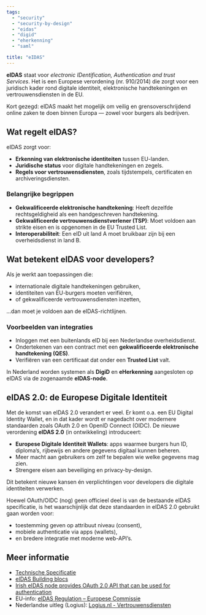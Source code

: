 ```yaml
---
tags:
  - "security"
  - "security-by-design"
  - "eidas"
  - "digid"
  - "eherkenning"
  - "saml"

title: "eIDAS"
---
```


**eIDAS** staat voor _electronic IDentification, Authentication and trust
Services_. Het is een Europese verordening (nr. 910/2014) die zorgt voor een
juridisch kader rond digitale identiteit, elektronische handtekeningen en
vertrouwensdiensten in de EU.

Kort gezegd: eIDAS maakt het mogelijk om veilig en grensoverschrijdend online
zaken te doen binnen Europa — zowel voor burgers als bedrijven.

## Wat regelt eIDAS?

eIDAS zorgt voor:

- **Erkenning van elektronische identiteiten** tussen EU-landen.
- **Juridische status** voor digitale handtekeningen en zegels.
- **Regels voor vertrouwensdiensten**, zoals tijdstempels, certificaten en
  archiveringsdiensten.

### Belangrijke begrippen

- **Gekwalificeerde elektronische handtekening**: Heeft dezelfde
  rechtsgeldigheid als een handgeschreven handtekening.
- **Gekwalificeerde vertrouwensdienstverlener (TSP)**: Moet voldoen aan strikte
  eisen en is opgenomen in de EU Trusted List.
- **Interoperabiliteit**: Een eID uit land A moet bruikbaar zijn bij een
  overheidsdienst in land B.

## Wat betekent eIDAS voor developers?

Als je werkt aan toepassingen die:

- internationale digitale handtekeningen gebruiken,
- identiteiten van EU-burgers moeten verifiëren,
- of gekwalificeerde vertrouwensdiensten inzetten,

...dan moet je voldoen aan de eIDAS-richtlijnen.

### Voorbeelden van integraties

- Inloggen met een buitenlands eID bij een Nederlandse overheidsdienst.
- Ondertekenen van een contract met een **gekwalificeerde elektronische
  handtekening (QES)**.
- Verifiëren van een certificaat dat onder een **Trusted List** valt.

In Nederland worden systemen als **DigiD** en **eHerkenning** aangesloten op
eIDAS via de zogenaamde **eIDAS-node**.

## eIDAS 2.0: de Europese Digitale Identiteit

Met de komst van eIDAS 2.0 verandert er veel. Er komt o.a. een EU Digital
Identity Wallet, en in dat kader wordt er nagedacht over modernere standaarden
zoals OAuth 2.0 en OpenID Connect (OIDC). De nieuwe verordening **eIDAS 2.0**
(in ontwikkeling) introduceert:

- **Europese Digitale Identiteit Wallets**: apps waarmee burgers hun ID,
  diploma’s, rijbewijs en andere gegevens digitaal kunnen beheren.
- Meer macht aan gebruikers om zelf te bepalen wie welke gegevens mag zien.
- Strengere eisen aan beveiliging en privacy-by-design.

Dit betekent nieuwe kansen én verplichtingen voor developers die digitale
identiteiten verwerken.

Hoewel OAuth/OIDC (nog) geen officieel deel is van de bestaande eIDAS
specificatie, is het waarschijnlijk dat deze standaarden in eIDAS 2.0 gebruikt
gaan worden voor:

- toestemming geven op attribuut niveau (consent),
- mobiele authenticatie via apps (wallets),
- en bredere integratie met moderne web-API’s.

## Meer informatie

- [Technische Specificatie](https://eur-lex.europa.eu/legal-content/EN/TXT/?uri=celex%3A32015R0806)
- [eIDAS Building blocs](https://ec.europa.eu/digital-building-blocks/sites/display/DIGITAL/Documentation+eID)
- [Irish eIDAS node provides OAuth 2.0 API that can be used for authentication](https://demo.eidasnode.gov.ie/doc/usage.html)
- EU-info:
  [eIDAS Regulation – Europese Commissie](https://digital-strategy.ec.europa.eu/en/policies/eidas-regulation)
- Nederlandse uitleg (Logius):
  [Logius.nl - Vertrouwensdiensten](https://www.logius.nl/domeinen/toegang/vertrouwensdiensten)
